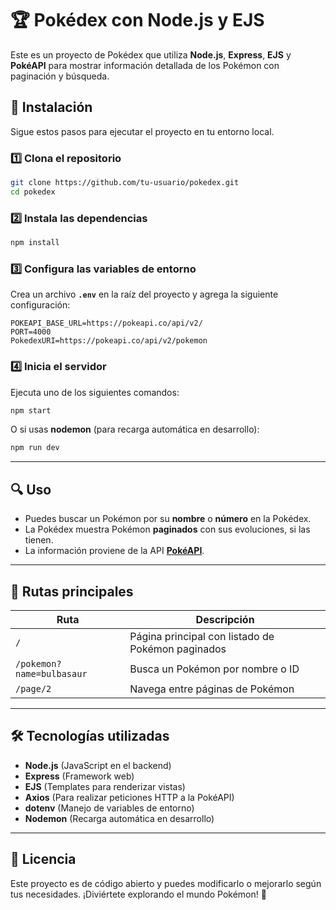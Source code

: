 # 🏆 Pokédex con Node.js y EJS

Este es un proyecto de Pokédex que utiliza **Node.js**, **Express**, **EJS** y **PokéAPI** para mostrar información detallada de los Pokémon con paginación y búsqueda.

## 🚀 Instalación

Sigue estos pasos para ejecutar el proyecto en tu entorno local.

### 1️⃣ Clona el repositorio  
```sh
git clone https://github.com/tu-usuario/pokedex.git
cd pokedex
```

### 2️⃣ Instala las dependencias  
```sh
npm install
```

### 3️⃣ Configura las variables de entorno  
Crea un archivo **`.env`** en la raíz del proyecto y agrega la siguiente configuración:

```plaintext
POKEAPI_BASE_URL=https://pokeapi.co/api/v2/
PORT=4000
PokedexURI=https://pokeapi.co/api/v2/pokemon
```

### 4️⃣ Inicia el servidor  
Ejecuta uno de los siguientes comandos:

```sh
npm start
```
O si usas **nodemon** (para recarga automática en desarrollo):
```sh
npm run dev
```

---

## 🔍 Uso

- Puedes buscar un Pokémon por su **nombre** o **número** en la Pokédex.
- La Pokédex muestra Pokémon **paginados** con sus evoluciones, si las tienen.
- La información proviene de la API **[PokéAPI](https://pokeapi.co/)**.

---

## 📌 Rutas principales

| Ruta | Descripción |
|------|------------|
| `/` | Página principal con listado de Pokémon paginados |
| `/pokemon?name=bulbasaur` | Busca un Pokémon por nombre o ID |
| `/page/2` | Navega entre páginas de Pokémon |

---

## 🛠 Tecnologías utilizadas

- **Node.js** (JavaScript en el backend)
- **Express** (Framework web)
- **EJS** (Templates para renderizar vistas)
- **Axios** (Para realizar peticiones HTTP a la PokéAPI)
- **dotenv** (Manejo de variables de entorno)
- **Nodemon** (Recarga automática en desarrollo)

---

## 📜 Licencia

Este proyecto es de código abierto y puedes modificarlo o mejorarlo según tus necesidades. ¡Diviértete explorando el mundo Pokémon! 🚀
